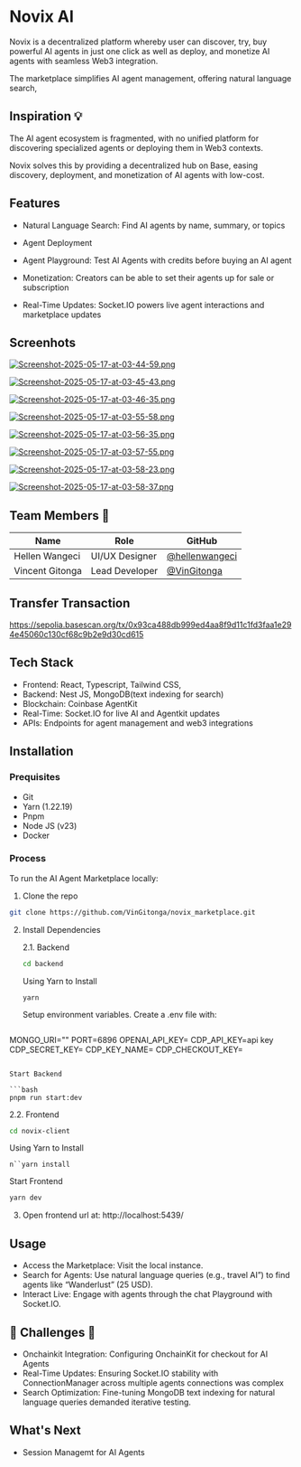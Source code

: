 # Novix AI

Novix is a decentralized platform whereby user can discover, try, buy powerful AI agents in just one click as well as deploy, and monetize AI agents with seamless Web3 integration.

The marketplace simplifies AI agent management, offering natural language search,

## Inspiration 💡

The AI agent ecosystem is fragmented, with no unified platform for discovering specialized agents or deploying them in Web3 contexts.

Novix solves this by providing a decentralized hub on Base, easing discovery, deployment, and monetization of AI agents with low-cost.

## Features

- Natural Language Search: Find AI agents by name, summary, or topics

- Agent Deployment

- Agent Playground: Test AI Agents with credits before buying an AI agent

- Monetization: Creators can be able to set their agents up for sale or subscription

- Real-Time Updates: Socket.IO powers live agent interactions and marketplace updates
## Screenhots
[![Screenshot-2025-05-17-at-03-44-59.png](https://i.postimg.cc/QVG09mW4/Screenshot-2025-05-17-at-03-44-59.png)](https://postimg.cc/Fkpjwjp3)


[![Screenshot-2025-05-17-at-03-45-43.png](https://i.postimg.cc/tg2SSFLJ/Screenshot-2025-05-17-at-03-45-43.png)](https://postimg.cc/3y0FW0rQ)

[![Screenshot-2025-05-17-at-03-46-35.png](https://i.postimg.cc/tTcrypRH/Screenshot-2025-05-17-at-03-46-35.png)](https://postimg.cc/5Yw5ScFP)

[![Screenshot-2025-05-17-at-03-55-58.png](https://i.postimg.cc/SRzgx3jY/Screenshot-2025-05-17-at-03-55-58.png)](https://postimg.cc/T5fVkkVT)

[![Screenshot-2025-05-17-at-03-56-35.png](https://i.postimg.cc/PfpHDqwY/Screenshot-2025-05-17-at-03-56-35.png)](https://postimg.cc/s1rbdsKg)

[![Screenshot-2025-05-17-at-03-57-55.png](https://i.postimg.cc/Fs0QPnGK/Screenshot-2025-05-17-at-03-57-55.png)](https://postimg.cc/kBMZGs0r)

[![Screenshot-2025-05-17-at-03-58-23.png](https://i.postimg.cc/NG3ckw6V/Screenshot-2025-05-17-at-03-58-23.png)](https://postimg.cc/8sm9T9nB)

[![Screenshot-2025-05-17-at-03-58-37.png](https://i.postimg.cc/YCkBTfyz/Screenshot-2025-05-17-at-03-58-37.png)](https://postimg.cc/N5NnHTtK)

## Team Members 👥

| Name | Role | GitHub |
|------|------|--------|
| Hellen Wangeci | UI/UX Designer | [@hellenwangeci](https://github.com/hellenwangeci) |
| Vincent Gitonga | Lead Developer | [@VinGitonga](https://github.com/VinGitonga) |

## Transfer Transaction
https://sepolia.basescan.org/tx/0x93ca488db999ed4aa8f9d11c1fd3faa1e294e45060c130cf68c9b2e9d30cd615

## Tech Stack


- Frontend: React, Typescript, Tailwind CSS,
- Backend: Nest JS, MongoDB(text indexing for search)
- Blockchain: Coinbase AgentKit
- Real-Time: Socket.IO for live AI and Agentkit updates
- APIs: Endpoints for agent management and web3 integrations

## Installation

### Prequisites

- Git
- Yarn (1.22.19)
- Pnpm
- Node JS (v23)
- Docker

### Process

To run the AI Agent Marketplace locally:

1. Clone the repo

```bash
git clone https://github.com/VinGitonga/novix_marketplace.git
```

2. Install Dependencies

   2.1. Backend

   ```bash
   cd backend
   ```

   Using Yarn to Install

   ```
   yarn
   ```

   Setup environment variables. Create a .env file with:

   ```txt
MONGO_URI=""
PORT=6896
OPENAI_API_KEY=<api key>
CDP_API_KEY=api key
CDP_SECRET_KEY=<secret key>
CDP_KEY_NAME=<keyname>
CDP_CHECKOUT_KEY=<checkout>

   ```

   Start Backend

   ```bash
   pnpm run start:dev
   ```

   2.2. Frontend

   ```bash
   cd novix-client
   ```

   Using Yarn to Install

   ```
n``yarn install
   ```

   Start Frontend

   ```bash
   yarn dev
   ```

3. Open frontend url at: http://localhost:5439/

## Usage

- Access the Marketplace: Visit the local instance.
- Search for Agents: Use natural language queries (e.g., travel AI”) to find agents like “Wanderlust” (25 USD).
- Interact Live: Engage with agents through the chat Playground with Socket.IO.

## 🚧 Challenges 🚧

- Onchainkit Integration: Configuring OnchainKit for checkout for AI Agents
- Real-Time Updates: Ensuring Socket.IO stability with ConnectionManager across multiple agents connections was complex
- Search Optimization: Fine-tuning MongoDB text indexing for natural language queries demanded iterative testing.

## What's Next

- Session Managemt for AI Agents
